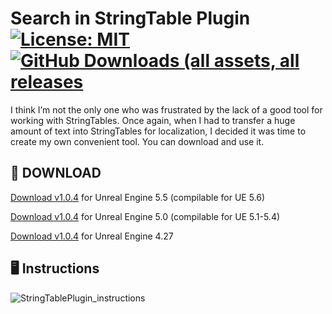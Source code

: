 # Search in StringTable Plugin [![License: MIT](https://img.shields.io/badge/License-MIT-blue.svg)](LICENSE) [<img alt="GitHub Downloads (all assets, all releases" src="https://img.shields.io/github/downloads/gradient92/StringTableSearch_Plugin/total" />](https://github.com/gradient92/StringTableSearch_Plugin/releases)
I think I’m not the only one who was frustrated by the lack of a good tool for working with StringTables. Once again, when I had to transfer a huge amount of text into StringTables for localization, I decided it was time to create my own convenient tool. You can download and use it. 

## :floppy_disk: DOWNLOAD

[Download v1.0.4](https://github.com/gradient92/StringTableSearch_Plugin/releases/download/v1.0.4_ue5.5/StringTableSearchPlugin_v1.0.4_ue5.5.zip) for Unreal Engine 5.5 (compilable for UE 5.6)

[Download v1.0.4](https://github.com/gradient92/StringTableSearch_Plugin/releases/download/v1.0.4_ue5.0/StringTableSearchPlugin_v1.0.4_ue5.0.zip) for Unreal Engine 5.0 (compilable for UE 5.1-5.4)

[Download v1.0.4](https://github.com/gradient92/StringTableSearch_Plugin/releases/download/v1.0.4_ue4.27/StringTableSearchPlugin_v1.0.4_ue4.27.zip) for Unreal Engine 4.27

## :desktop_computer: Instructions
![StringTablePlugin_instructions](https://github.com/user-attachments/assets/5e080996-1b20-4858-9232-aa9de08147b0)

